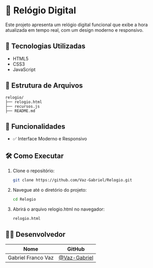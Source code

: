 # 🐾 Relógio Digital

Este projeto apresenta um relógio digital funcional que exibe a hora atualizada em tempo real, com um design moderno e responsivo.

## 🎨 Tecnologias Utilizadas

- HTML5
- CSS3
- JavaScript

## 📁 Estrutura de Arquivos

```
relogio/
├── relogio.html
├── recursos.js
├── README.md

```

## 🚀 Funcionalidades

- ✅ Interface Moderno e Responsivo


## 🛠️ Como Executar

1. Clone o repositório:
   ```bash
   git clone https://github.com/Vaz-Gabriel/Relogio.git
   ```

2. Navegue até o diretório do projeto:
   ```bash
   cd Relogio
   ```

2. Abrirá o arquivo relogio.html no navegador:
   ```bash
   relogio.html
   ```

## 👨‍💻 Desenvolvedor


| Nome     | GitHub                           |
|----------|----------------------------------|
| Gabriel Franco Vaz | [@Vaz-Gabriel](https://github.com/Vaz-Gabriel) |
